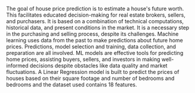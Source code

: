 The goal of house price prediction is to estimate a house's future worth. This facilitates educated decision-making for real estate brokers, sellers, and purchasers. 
It is based on a combination of technical computations, historical data, and present conditions in the market. It is a necessary step in the purchasing and selling process, despite its challenges.
Machine learning uses data from the past to make predictions about future home prices. Predictions, model selection and training, data collection, and preparation are all involved.
ML models are effective tools for predicting home prices, assisting buyers, sellers, and investors in making well-informed decisions despite obstacles like data quality and market fluctuations.
A Linear Regression model is built to predict the prices of houses based on their square footage 
and number of bedrooms and bedrooms and the dataset used contains 18 features.
